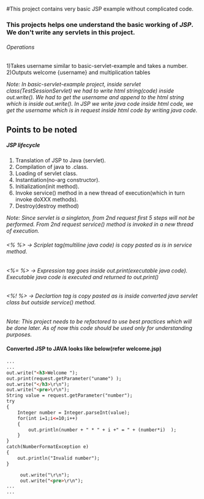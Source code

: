 #This project contains very basic JSP example without complicated code.

### This projects helps one understand the basic working of *JSP*. We don't write any servlets in this project.

###### Operations

1)Takes username similar to basic-servlet-example and takes a number.  
2)Outputs welcome {username} and multiplication tables  

 *Note: In basic-servlet-example project, inside servlet class(TestSessionServlet) we had to write html string(code) inside out.write(). We had to get the username and append to the html string which is inside out.write(). In JSP we write java code inside html code, we get the username which is in request inside html code by writing java code.*  

## Points to be noted
##### JSP lifecycle  

1) Translation of JSP to Java (servlet).  
2) Compilation of java to .class.  
3) Loading of servlet class.  
4) Instantiation(no-arg constructor).  
5) Initialization(init method).  
6) Invoke service() method in a new thread of execution(which in turn invoke doXXX methods).  
7) Destroy(destroy method)  

*Note: Since servlet is a singleton, from 2nd request first 5 steps will not be performed. From 2nd request service() method is invoked in a new thread of execution.*  

###### <% %>  -> Scriplet tag(multiline java code) is copy pasted as is in service method.  
###### <%= %> -> Expression tag goes inside out.print(executable java code). Executable java code is executed and returned to out.print()  
###### <%! %> -> Declartion tag is copy pasted as is inside converted java servlet class but outside service() method.  

*Note: This project needs to be refactored to use best practices which will be done later. As of now this code should be used only for understanding purposes.*

#### Converted JSP to JAVA looks like below(refer welcome.jsp)  
```html
...
...
out.write("<h3>Welcome ");  
out.print(request.getParameter("uname") );  
out.write("</h3>\r\n");  
out.write("<pre>\r\n");
String value = request.getParameter("number");
try
{
	Integer number = Integer.parseInt(value);
	for(int i=1;i<=10;i++)
	{
		out.println(number + " * " + i +" = " + (number*i)  );
	}
}
catch(NumberFormatException e)
{
	out.println("Invalid number");
}

     out.write("\r\n");
     out.write("<pre>\r\n");
...
...
```


 
